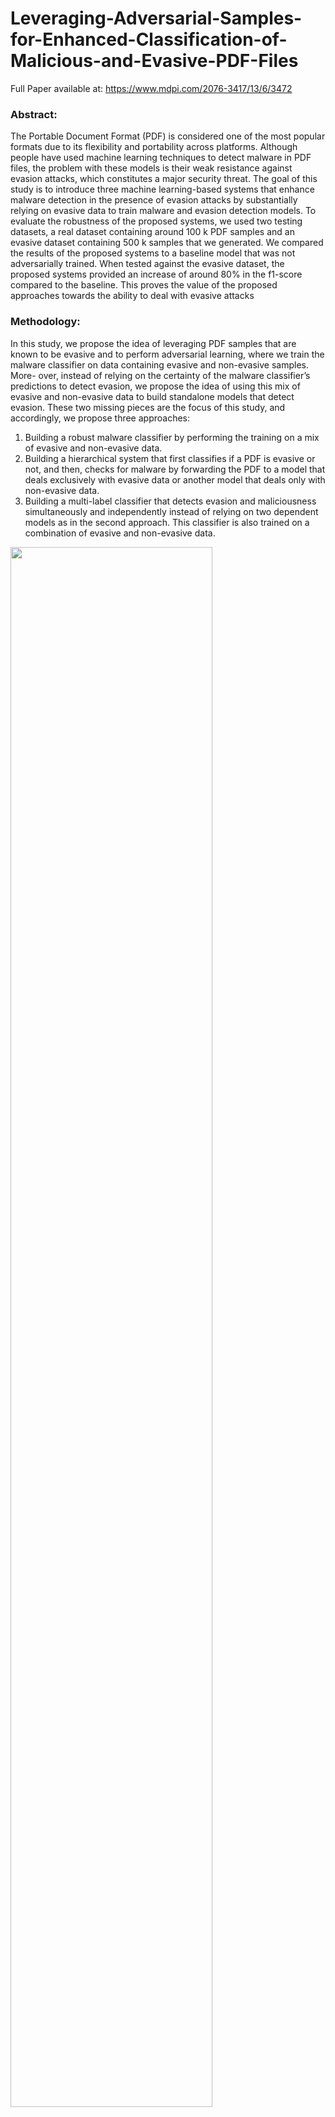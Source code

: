 # Leveraging-Adversarial-Samples-for-Enhanced-Classification-of-Malicious-and-Evasive-PDF-Files

Full Paper available at: https://www.mdpi.com/2076-3417/13/6/3472

### Abstract:
The Portable Document Format (PDF) is considered one of the most popular formats due to its flexibility and portability across platforms. Although people have used machine learning techniques to detect malware in PDF files, the problem with these models is their weak resistance against evasion attacks, which constitutes a major security threat. The goal of this study is to introduce three machine learning-based systems that enhance malware detection in the presence of evasion attacks by substantially relying on evasive data to train malware and evasion detection models. To evaluate the robustness of the proposed systems, we used two testing datasets, a real dataset containing around 100 k PDF samples and an evasive dataset containing 500 k samples that we generated. We compared the results of the proposed systems to a baseline model that was not adversarially trained. When tested against the evasive dataset, the proposed systems provided an increase of around 80% in the f1-score compared to the baseline. This proves the value of the proposed approaches towards the ability to deal with evasive attacks

### Methodology:
In this study, we propose the idea of leveraging PDF samples that are known
to be evasive and to perform adversarial learning, where we
train the malware classifier on data containing evasive and non-evasive samples. More-
over, instead of relying on the certainty of the malware classifier’s predictions to detect
evasion, we propose the idea of using this mix of evasive and non-evasive data to build
standalone models that detect evasion. These two missing pieces are the focus of this study,
and accordingly, we propose three approaches:
1. Building a robust malware classifier by performing the training on a mix of evasive and non-evasive data.
2. Building a hierarchical system that first classifies if a PDF is evasive or not, and then, checks for malware by forwarding the PDF to a model that deals exclusively with evasive data or another model that deals only with non-evasive data.
3. Building a multi-label classifier that detects evasion and maliciousness simultaneously and independently instead of relying on two dependent models as in the second approach. This classifier is also trained on a combination of evasive and non-evasive data.

<img src="https://user-images.githubusercontent.com/79650267/222168753-cacefd62-1aab-4890-8fcd-1920af802ac1.png" width=80%>

To implement these approaches, we collected training data from various sources,
and they fall under two categories: evasive and non-evasive. The training for the components of each system is shown in the figure below.

<img src="https://user-images.githubusercontent.com/79650267/222169479-764fbb0d-715c-4ab5-952a-e95f98bece39.png" width=80%>

### Some Results
We test each of the systems against 2 datasets: 
1. One real dataset (100 k samples) collected from monitoring the network of a university campus.
2. An Evasive dataset (500 k samples) that we generated based on the data that we collected.

We compare the performance of the proposed systems with a baseline that was not adversarially trained to compare.
When testing against the first dataset, all systems perform similarly, which proves that the proposed systems still perform well on classic datasets that are not evasive.

<img src="https://user-images.githubusercontent.com/79650267/222174284-e5639acd-46db-4fab-9c95-8ee173504d0a.png" width=50%>

When testing against the second dataset, we can see the superiority of the proposed approaches compared to the baseline that performs worse than random guessing. 

<img src="https://user-images.githubusercontent.com/79650267/222173674-7517d344-aef2-4570-bfaf-a5b285df792a.png" width=50%>


These results highlight the importance of the suggested approaches and their ability to be resilient against PDF evasion attacks. 

### Citation

Any work that uses the data or code provided should cite the following paper:

***F. Trad, A. Hussein, and A. Chehab, “Leveraging Adversarial Samples for Enhanced Classification of Malicious and Evasive PDF Files,” Applied Sciences, vol. 13, no. 6, p. 3472, Mar. 2023, doi: 10.3390/app13063472.2***
